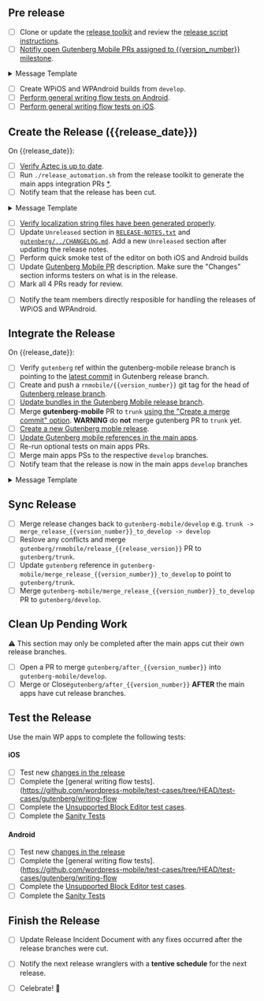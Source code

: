 <!-- Checklist generated by release toolkit -->

<!-- scheduled_release_only -->

## Pre release

- [ ] Clone or update the [release toolkit](https://href.li/?https://github.com/wordpress-mobile/release-toolkit-gutenberg-mobile) and review the [release script instructions](https://github.com/wordpress-mobile/release-toolkit-gutenberg-mobile/blob/develop/Releasing.md).
- [ ] [Notifiy open Gutenberg Mobile PRs assigned to {{version_number}} milestone]({{milestone_url}}).
<details>
<summary>Message Template</summary>
<p>

```markdown
Hello!
We will cut the {{version_number}} release on {{release_date}}.
I plan to circle back and bump this PR to the next milestone then,
but please let me know if you’d rather us work to include this PR in {{version_number}}.
Thanks!
```

</p>
</details>

- [ ] Create WPiOS and WPAndroid builds from `develop`.
- [ ] [Perform general writing flow tests on Android](https://github.com/wordpress-mobile/test-cases/tree/master/test-cases/gutenberg/writing-flow).
- [ ] [Perform general writing flow tests on iOS](https://github.com/wordpress-mobile/test-cases/tree/master/test-cases/gutenberg/writing-flow).

<!-- /scheduled_release_only -->

## Create the Release ({{release_date}})

<!-- scheduled_release_only -->

On {{release_date}}:

<!-- /scheduled_release_only -->

- [ ] [Verify Aztec is up to date](https://github.com/wordpress-mobile/release-toolkit-gutenberg-mobile/blob/develop/Releasing.md#handling-aztec-updates).
- [ ] Run `./release_automation.sh` from the release toolkit to generate the main apps integration PRs [\*](#).
- [ ] Notify team that the release has been cut.
<details>
<summary>Message Template</summary>
<p>

```markdown
⚠️ The gutenberg-mobile {{version_number}} release branches are now cut.
Please do not merge any Gutenberg-related changes into the WPiOS or WPAndroid
develop branches until after the main apps cut their own releases next week.
If you’d like to merge changes now, merge them into the `gutenberg/after_{{version_number}}` branches.
```

</p>
</details>

- [ ] [Verify localization string files have been generated properly](https://github.com/wordpress-mobile/release-toolkit-gutenberg-mobile/blob/develop/Releasing.md).
- [ ] Update `Unreleased` section in [`RELEASE-NOTES.txt`](https://github.com/wordpress-mobile/gutenberg-mobile/blob/develop/RELEASE-NOTES.txt) and [`gutenberg/../CHANGELOG.md`](https://github.com/WordPress/gutenberg/blob/trunk/packages/react-native-editor/CHANGELOG.md). Add a new `Unreleased` section after updating the release notes.
- [ ] Perform quick smoke test of the editor on both iOS and Android builds
- [ ] Update [Gutenberg Mobile PR](https://github.com/wordpress-mobile/gutenberg-mobile/pulls?q=is%3Apr+is%3Aopen+label%3Arelease-process) description. Make sure the "Changes" section informs testers on what is in the release.
- [ ] Mark all 4 PRs ready for review.

<!-- non_scheduled_release_only -->

- [ ] Notify the team members directly resposible for handling the releases of WPiOS and WPAndroid.

<!-- /non_scheduled_release_only -->

<!-- optional_aztec_release -->

<!-- optional_incoming_changes -->

## Integrate the Release

<!-- scheduled_release_only -->

On {{release_date}}:

<!-- /scheduled_release_only -->

- [ ] Verify `gutenberg` ref within the gutenberg-mobile release branch is pointing to the [latest commit](#) in Gutenberg release branch.
- [ ] Create and push a `rnmobile/{{version_number}}` git tag for the head of [Gutenberg release branch](https://github.com/WordPress/gutenberg/branches/all?query=rnmobile%2Frelease).
- [ ] [Update bundles in the Gutenberg Mobile release branch](#).
- [ ] Merge **gutenberg-mobile** PR to `trunk` [using the "Create a merge commit" option](#). **WARNING** do **not** merge gutenberg PR to `trunk` yet.
- [ ] [Create a new Gutenberg moble release](#).
- [ ] [Update Gutenberg mobile references in the main apps](#).
- [ ] Re-run optional tests on main apps PRs.
- [ ] Merge main apps PSs to the respective `develop` branches.
- [ ] Notify team that the release is now in the main apps `develop` branches
<details>
<summary>Message Template</summary>
<p>

```markdown
Hey team. I wanted to let you know that the mobile Gutenberg team has finished integrating
the {{version_number}} Gutenberg release into the WPiOS and WPAndroid `develop` branches.
The integration is ready for the next release cut/build creation when you are available.
Please let me know if you have any questions. Thanks!
```

</p>

</details>

## Sync Release

- [ ] Merge release changes back to `gutenberg-mobile/develop` e.g. `trunk -> merge_release_{{version_number}}_to_develop -> develop`
- [ ] Reslove any conflicts and merge `gutenberg/rnmobile/release_{{release_version}}` PR to `gutenberg/trunk`.
- [ ] Update `gutenberg` reference in `gutenberg-mobile/merge_release_{{version_number}}_to_develop` to point to `gutenberg/trunk`.
- [ ] Merge `gutenberg-mobile/merge_release_{{version_number}}_to_develop` PR to `gutenberg/develop`.

## Clean Up Pending Work

⚠️ This section may only be completed after the main apps cut their own release branches.

- [ ] Open a PR to merge `gutenberg/after_{{version_number}}` into `gutenberg-mobile/develop`.
- [ ] Merge or Close`gutenberg/after_{{version_number}}` **AFTER** the main apps have cut release branches.

## Test the Release

Use the main WP apps to complete the following tests:

#### iOS

- [ ] Test new [changes in the release](https://github.com/wordpress-mobile/gutenberg-mobile/blob/HEAD/RELEASE-NOTES.txt)
- [ ] Complete the [general writing flow tests].(https://github.com/wordpress-mobile/test-cases/tree/HEAD/test-cases/gutenberg/writing-flow
- [ ] Complete the [Unsupported Block Editor test cases](https://github.com/wordpress-mobile/test-cases/blob/HEAD/test-cases/gutenberg/unsupported-block-editing.md#unsupported-block-editing---test-cases).
- [ ] Complete the [Sanity Tests](https://github.com/wordpress-mobile/test-cases/blob/HEAD/test-suites/gutenberg/sanity-test-suites.md)

#### Android

- [ ] Test new [changes in the release](https://github.com/wordpress-mobile/gutenberg-mobile/blob/develop/RELEASE-NOTES.txt)
- [ ] Complete the [general writing flow tests].(https://github.com/wordpress-mobile/test-cases/tree/HEAD/test-cases/gutenberg/writing-flow
- [ ] Complete the [Unsupported Block Editor test cases](https://github.com/wordpress-mobile/test-cases/blob/HEAD/test-cases/gutenberg/unsupported-block-editing.md#unsupported-block-editing---test-cases).
- [ ] Complete the [Sanity Tests](https://href.li/?https://github.com/wordpress-mobile/test-cases/blob/HEAD/test-suites/gutenberg/sanity-test-suites.md)

## Finish the Release

<!-- non_scheduled_release_only -->

- [ ] Update Release Incident Document with any fixes occurred after the release branches were cut.

<!-- /non_scheduled_release_only -->

<!-- scheduled_release_only -->

- [ ] Notify the next release wranglers with a **tentive schedule** for the next release.

<!-- /scheduled_release_only -->

- [ ] Celebrate! 🎉
